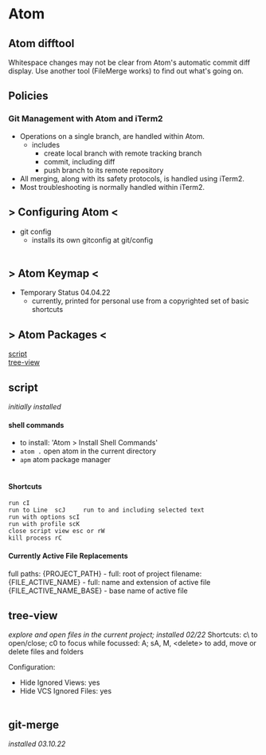 # Atom

## Atom difftool
Whitespace changes may not be clear from Atom's automatic commit diff display.
Use another tool (FileMerge works) to find out what's going on.

## Policies

### Git Management with Atom and iTerm2
- Operations on a single branch,  are handled within Atom.
  - includes
    - create local branch with remote tracking branch
    - commit, including diff
    - push branch to its remote repository
- All merging, along with its safety protocols, is handled using iTerm2.
- Most troubleshooting is normally handled within iTerm2.

## > Configuring Atom <

- git config
  - installs its own gitconfig at git/config<br><br>

## > Atom Keymap <
 - Temporary Status 04.04.22
   - currently, printed for personal use from a copyrighted set of basic shortcuts

## > Atom Packages <

[script](./#script)<br>
[tree-view](./#tree-view)<br>

## script
*initially installed*
#### shell commands
  - to install: 'Atom > Install Shell Commands'
  - `atom .` open atom in the current directory
  - `apm` atom package manager <br><br>

#### Shortcuts
    run cI
    run to Line  scJ	 run to and including selected text
    run with options scI
    run with profile scK
    close script view esc or rW
    kill process rC

#### Currently Active File Replacements
full paths:
  {PROJECT_PATH} - full: root of project
filename:
  {FILE_ACTIVE_NAME} - full: name and extension of active file
  {FILE_ACTIVE_NAME_BASE} - base name of active file

## tree-view
*explore and open files in the current project; installed 02/22*
Shortcuts:
  c\ to open/close; c0 to focus
     while focussed: A; sA, M, &lt;delete&gt; to add, move or delete files and folders

Configuration:
  - Hide Ignored Views: yes
  - Hide VCS Ignored Files: yes<br><br>

## git-merge
*installed 03.10.22*
<br><br>
